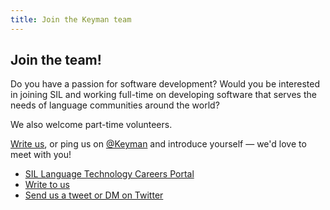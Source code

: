 ```yaml
---
title: Join the Keyman team
---
```


## Join the team!

Do you have a passion for software development? Would you be interested in joining SIL and working full-time on
developing software that serves the needs of language communities around the world?

We also welcome part-time volunteers.

[Write us](https://software.sil.org/about/contact/), or ping us on [@Keyman](https://twitter.com/keyman) and
introduce yourself &mdash; we'd love to meet with you!

* [SIL Language Technology Careers Portal](https://careers.sil.org/jobs/dept/LangTech)
* [Write to us](https://software.sil.org/about/contact/)
* [Send us a tweet or DM on Twitter](https://twitter.com/keyman)
